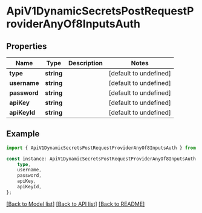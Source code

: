 # ApiV1DynamicSecretsPostRequestProviderAnyOf8InputsAuth


## Properties

Name | Type | Description | Notes
------------ | ------------- | ------------- | -------------
**type** | **string** |  | [default to undefined]
**username** | **string** |  | [default to undefined]
**password** | **string** |  | [default to undefined]
**apiKey** | **string** |  | [default to undefined]
**apiKeyId** | **string** |  | [default to undefined]

## Example

```typescript
import { ApiV1DynamicSecretsPostRequestProviderAnyOf8InputsAuth } from './api';

const instance: ApiV1DynamicSecretsPostRequestProviderAnyOf8InputsAuth = {
    type,
    username,
    password,
    apiKey,
    apiKeyId,
};
```

[[Back to Model list]](../README.md#documentation-for-models) [[Back to API list]](../README.md#documentation-for-api-endpoints) [[Back to README]](../README.md)
